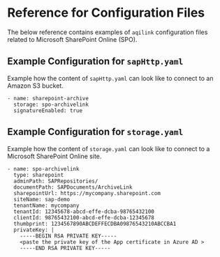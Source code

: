 # Reference for Configuration Files

The below reference contains examples of ```aqilink``` configuration files related to Microsoft SharePoint Online (SPO).

## Example Configuration for ```sapHttp.yaml```
Example how the content of `sapHttp.yaml` can look like to connect to an Amazon S3 bucket.

```
- name: sharepoint-archive
  storage: spo-archivelink
  signatureEnabled: true
```

## Example Configuration for ```storage.yaml```
Example how the content of `storage.yaml` can look like to connect to a Microsoft SharePoint Online site.
```
- name: spo-archivelink
  type: sharepoint
  adminPath: SAPRepositories/
  documentPath: SAPDocuments/ArchiveLink
  sharepointUrl: https://mycompany.sharepoint.com
  siteName: sap-demo
  tenantName: mycompany
  tenantId: 12345678-abcd-effe-dcba-98765432100
  clientId: 98765432100-abcd-effe-dcba-12345678
  thumbprint: 1234567890ABCDEFFECDBA09876543210ABCCBA1
  privateKey: |
    -----BEGIN RSA PRIVATE KEY-----
    <paste the private key of the App certificate in Azure AD >
    -----END RSA PRIVATE KEY-----
```
